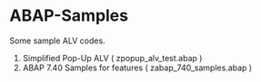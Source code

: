 # ABAP-Samples

Some sample ALV codes.

1. Simplified Pop-Up ALV ( zpopup_alv_test.abap )
2. ABAP 7.40 Samples for features ( zabap_740_samples.abap )
